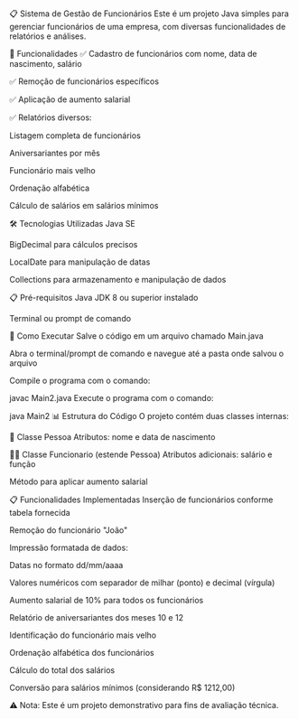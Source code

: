 📋 Sistema de Gestão de Funcionários
Este é um projeto Java simples para gerenciar funcionários de uma empresa, com diversas funcionalidades de relatórios e análises.

📝 Funcionalidades
✅ Cadastro de funcionários com nome, data de nascimento, salário

✅ Remoção de funcionários específicos

✅ Aplicação de aumento salarial

✅ Relatórios diversos:

Listagem completa de funcionários

Aniversariantes por mês

Funcionário mais velho

Ordenação alfabética

Cálculo de salários em salários mínimos

🛠️ Tecnologias Utilizadas
Java SE

BigDecimal para cálculos precisos

LocalDate para manipulação de datas

Collections para armazenamento e manipulação de dados

📋 Pré-requisitos
Java JDK 8 ou superior instalado

Terminal ou prompt de comando

🚀 Como Executar
Salve o código em um arquivo chamado Main.java

Abra o terminal/prompt de comando e navegue até a pasta onde salvou o arquivo

Compile o programa com o comando:

javac Main2.java
Execute o programa com o comando:

java Main2
📊 Estrutura do Código
O projeto contém duas classes internas:

👤 Classe Pessoa
Atributos: nome e data de nascimento

👨‍💼 Classe Funcionario (estende Pessoa)
Atributos adicionais: salário e função

Método para aplicar aumento salarial

📋 Funcionalidades Implementadas
Inserção de funcionários conforme tabela fornecida

Remoção do funcionário "João"

Impressão formatada de dados:

Datas no formato dd/mm/aaaa

Valores numéricos com separador de milhar (ponto) e decimal (vírgula)

Aumento salarial de 10% para todos os funcionários

Relatório de aniversariantes dos meses 10 e 12

Identificação do funcionário mais velho

Ordenação alfabética dos funcionários

Cálculo do total dos salários

Conversão para salários mínimos (considerando R$ 1212,00)

⚠️ Nota: Este é um projeto demonstrativo para fins de avaliação técnica.
